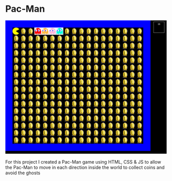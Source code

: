 # Pac-Man


![Pac-Man](https://raw.githubusercontent.com/amountcastlej/Pac-Man/main/pacman.png)

For this project I created a Pac-Man game using HTML, CSS & JS to  allow the Pac-Man to move in each direction inside the world to collect coins and avoid the ghosts
